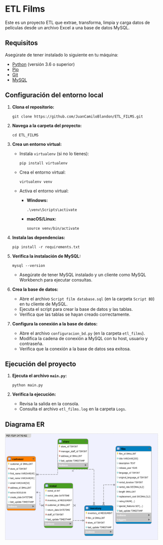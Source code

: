# ETL Films

Este es un proyecto ETL que extrae, transforma, limpia y carga datos de películas desde un archivo Excel a una base de datos MySQL.

## Requisitos

Asegúrate de tener instalado lo siguiente en tu máquina:

* [Python](https://www.python.org/downloads/) (versión 3.6 o superior)
* [Pip](https://pip.pypa.io/en/stable/installation/)
* [Git](https://git-scm.com/downloads)
* [MySQL](https://www.mysql.com/downloads/)

## Configuración del entorno local

1.  **Clona el repositorio:**

    ```
    git clone https://github.com/JuanCamiloBlandon/ETL_FILMS.git
    ```

2.  **Navega a la carpeta del proyecto:**

    ```
    cd ETL_FILMS
    ```

3.  **Crea un entorno virtual:**

    * Instala `virtualenv` (si no lo tienes):

        ```
        pip install virtualenv
        ```

    * Crea el entorno virtual:

        ```
        virtualenv venv
        ```

    * Activa el entorno virtual:
        * **Windows:**

            ```
            .\venv\Scripts\activate
            ```

        * **macOS/Linux:**

            ```
            source venv/bin/activate
            ```

4.  **Instala las dependencias:**

    ```
    pip install -r requirements.txt
    ```

5.  **Verifica la instalación de MySQL:**

    ```
    mysql --version
    ```

    * Asegúrate de tener MySQL instalado y un cliente como MySQL Workbench para ejecutar consultas.

6.  **Crea la base de datos:**

    * Abre el archivo `Script film database.sql` (en la carpeta `Script BD`) en tu cliente de MySQL.
    * Ejecuta el script para crear la base de datos y las tablas.
    * Verifica que las tablas se hayan creado correctamente.

7.  **Configura la conexión a la base de datos:**

    * Abre el archivo `configuracion_bd.py` (en la carpeta `etl_films`).
    * Modifica la cadena de conexión a MySQL con tu host, usuario y contraseña.
    * Verifica que la conexión a la base de datos sea exitosa.

## Ejecución del proyecto

1.  **Ejecuta el archivo `main.py`:**

    ```
    python main.py
    ```

2.  **Verifica la ejecución:**

    * Revisa la salida en la consola.
    * Consulta el archivo `etl_films.log` en la carpeta `Logs`.

## Diagrama ER
![Modelo Entidad Relación](Imagenes/MER.png)
